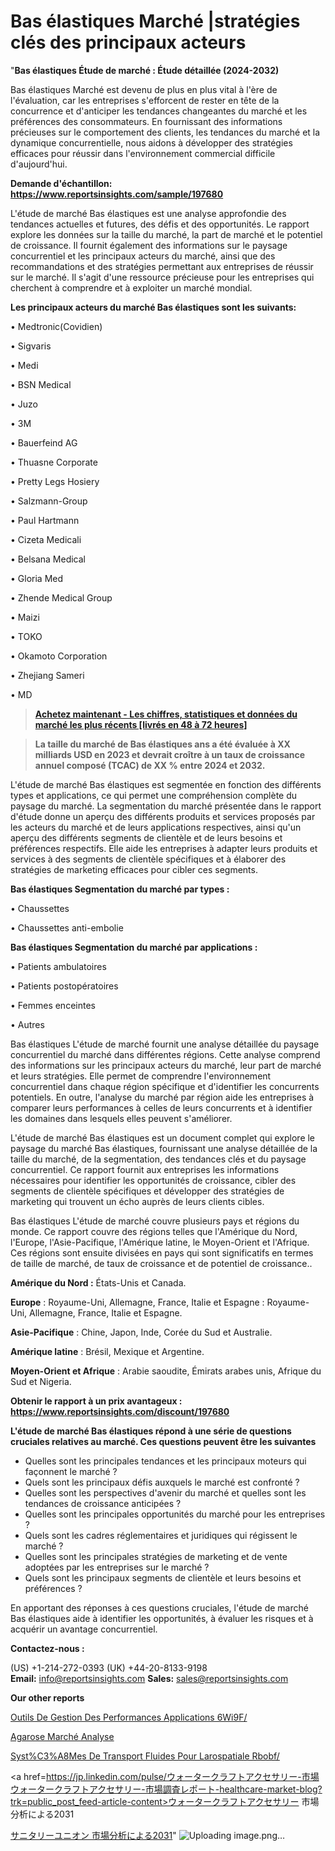 # Bas élastiques Marché |stratégies clés des principaux acteurs

"<strong>Bas élastiques Étude de marché : Étude détaillée (2024-2032)</strong>

Bas élastiques Marché est devenu de plus en plus vital à l'ère de l'évaluation, car les entreprises s'efforcent de rester en tête de la concurrence et d'anticiper les tendances changeantes du marché et les préférences des consommateurs. En fournissant des informations précieuses sur le comportement des clients, les tendances du marché et la dynamique concurrentielle, nous aidons à développer des stratégies efficaces pour réussir dans l'environnement commercial difficile d'aujourd'hui.

<strong>Demande d'échantillon: <a href=https://www.reportsinsights.com/sample/197680>https://www.reportsinsights.com/sample/197680</a></strong>

L'étude de marché Bas élastiques est une analyse approfondie des tendances actuelles et futures, des défis et des opportunités. Le rapport explore les données sur la taille du marché, la part de marché et le potentiel de croissance. Il fournit également des informations sur le paysage concurrentiel et les principaux acteurs du marché, ainsi que des recommandations et des stratégies permettant aux entreprises de réussir sur le marché. Il s'agit d'une ressource précieuse pour les entreprises qui cherchent à comprendre et à exploiter un marché mondial.

<strong>Les principaux acteurs du marché Bas élastiques sont les suivants:</strong>

• Medtronic(Covidien)

• Sigvaris

• Medi

• BSN Medical

• Juzo

• 3M

• Bauerfeind AG

• Thuasne Corporate

• Pretty Legs Hosiery

• Salzmann-Group

• Paul Hartmann

• Cizeta Medicali

• Belsana Medical

• Gloria Med

• Zhende Medical Group

• Maizi

• TOKO

• Okamoto Corporation

• Zhejiang Sameri

• MD
<blockquote><a href=https://www.reportsinsights.com/buynow/197680><span style=text-decoration: underline;><strong>Achetez maintenant - Les chiffres, statistiques et données du marché les plus récents [livrés en 48 à 72 heures]</strong></span></a></blockquote>
<blockquote><span style=text-decoration: underline;><strong>La taille du marché de Bas élastiques ans a été évaluée à XX milliards USD en 2023 et devrait croître à un taux de croissance annuel composé (TCAC) de XX % entre 2024 et 2032.</strong></span></blockquote>
L'étude de marché Bas élastiques est segmentée en fonction des différents types et applications, ce qui permet une compréhension complète du paysage du marché. La segmentation du marché présentée dans le rapport d'étude donne un aperçu des différents produits et services proposés par les acteurs du marché et de leurs applications respectives, ainsi qu'un aperçu des différents segments de clientèle et de leurs besoins et préférences respectifs. Elle aide les entreprises à adapter leurs produits et services à des segments de clientèle spécifiques et à élaborer des stratégies de marketing efficaces pour cibler ces segments.

<strong>Bas élastiques Segmentation du marché par types :</strong>

• Chaussettes

• Chaussettes anti-embolie

<strong>Bas élastiques Segmentation du marché par applications :</strong>

• Patients ambulatoires

• Patients postopératoires

• Femmes enceintes

• Autres

Bas élastiques L'étude de marché fournit une analyse détaillée du paysage concurrentiel du marché dans différentes régions. Cette analyse comprend des informations sur les principaux acteurs du marché, leur part de marché et leurs stratégies. Elle permet de comprendre l'environnement concurrentiel dans chaque région spécifique et d'identifier les concurrents potentiels. En outre, l'analyse du marché par région aide les entreprises à comparer leurs performances à celles de leurs concurrents et à identifier les domaines dans lesquels elles peuvent s'améliorer.

L'étude de marché Bas élastiques est un document complet qui explore le paysage du marché Bas élastiques, fournissant une analyse détaillée de la taille du marché, de la segmentation, des tendances clés et du paysage concurrentiel. Ce rapport fournit aux entreprises les informations nécessaires pour identifier les opportunités de croissance, cibler des segments de clientèle spécifiques et développer des stratégies de marketing qui trouvent un écho auprès de leurs clients cibles.

Bas élastiques L'étude de marché couvre plusieurs pays et régions du monde. Ce rapport couvre des régions telles que l'Amérique du Nord, l'Europe, l'Asie-Pacifique, l'Amérique latine, le Moyen-Orient et l'Afrique. Ces régions sont ensuite divisées en pays qui sont significatifs en termes de taille de marché, de taux de croissance et de potentiel de croissance..

<strong>Amérique du Nord :</strong> États-Unis et Canada.

<strong>Europe</strong> : Royaume-Uni, Allemagne, France, Italie et Espagne : Royaume-Uni, Allemagne, France, Italie et Espagne.

<strong>Asie-Pacifique</strong> : Chine, Japon, Inde, Corée du Sud et Australie.

<strong>Amérique latine</strong> : Brésil, Mexique et Argentine.

<strong>Moyen-Orient et Afrique</strong> : Arabie saoudite, Émirats arabes unis, Afrique du Sud et Nigeria.

<strong>Obtenir le rapport à un prix avantageux : <a href=https://www.reportsinsights.com/discount/197680>https://www.reportsinsights.com/discount/197680</a></strong>

<strong>L'étude de marché Bas élastiques répond à une série de questions cruciales relatives au marché. Ces questions peuvent être les suivantes</strong>
<ul>
  <li>Quelles sont les principales tendances et les principaux moteurs qui façonnent le marché ?</li>
  <li>Quels sont les principaux défis auxquels le marché est confronté ?</li>
  <li>Quelles sont les perspectives d'avenir du marché et quelles sont les tendances de croissance anticipées ?</li>
  <li>Quelles sont les principales opportunités du marché pour les entreprises ?</li>
  <li>Quels sont les cadres réglementaires et juridiques qui régissent le marché ?</li>
  <li>Quelles sont les principales stratégies de marketing et de vente adoptées par les entreprises sur le marché ?</li>
  <li>Quels sont les principaux segments de clientèle et leurs besoins et préférences ?</li>
</ul>
En apportant des réponses à ces questions cruciales, l'étude de marché Bas élastiques aide à identifier les opportunités, à évaluer les risques et à acquérir un avantage concurrentiel.

<strong>Contactez-nous :</strong>

(US) +1-214-272-0393
(UK) +44-20-8133-9198
<strong>Email:</strong> <a>info@reportsinsights.com</a>
<strong>Sales:</strong> <a>sales@reportsinsights.com</a>

<strong>Our other reports</strong>

<a href=https://www.linkedin.com/pulse/outils-de-gestion-des-performances-applications-6wi9f/>Outils De Gestion Des Performances Applications 6Wi9F/</a>

<a href=https://www.linkedin.com/pulse/agarose-march%C3%A9paysage-comprenant-des-informations-agajf/>Agarose Marché Analyse</a>

<a href=https://www.linkedin.com/pulse/syst%C3%A8mes-de-transport-fluides-pour-la%C3%A9rospatiale-rbobf/>Syst%C3%A8Mes De Transport Fluides Pour Larospatiale Rbobf/</a>

<a href=https://jp.linkedin.com/pulse/ウォータークラフトアクセサリー-市場ウォータークラフトアクセサリー-市場調査レポート-healthcare-market-blog?trk=public_post_feed-article-content>ウォータークラフトアクセサリー 市場分析による2031</a>

<a href=https://www.linkedin.com/pulse/サニタリーユニオン-市場見通し価値strategy2028-reportsinsights-pvt-ltd/>サニタリーユニオン 市場分析による2031</a>"
![Uploading image.png…]()
